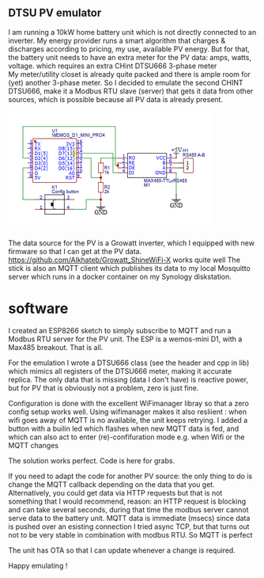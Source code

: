 ## DTSU PV emulator

I am running a 10kW home battery unit which is not directly connected to an inverter. My energy provider runs a smart algorithm that charges & discharges according to pricing, my use, available  PV energy.
But for that, the battery unit needs to have an extra meter for the PV data: amps, watts, voltage. which requires an extra CHint DTSU666 3-phase meter  
My  meter/utility closet is already quite packed and there is ample room for (yet) another 3-phase meter. 
So I decided to emulate the second CHINT DTSU666, make it a Modbus RTU slave (server) that gets it data from other sources, which is possible because all PV data is already present.

![DTSU emulator schematics](/doc/Schematics1.png)

The data source for the PV is a Growatt inverter, which I equipped with new firmware so that I can get at the PV data.  https://github.com/Alkhateb/Growatt_ShineWiFi-X works quite well
The stick is also an MQTT client which publishes its data to my local Mosquitto server which runs in a docker container on my Synology diskstation.

# software
I created an ESP8266 sketch to simply subscribe to MQTT and run a Modbus RTU server for the PV unit. The ESP is a wemos-mini D1, with a Max485 breakout. That is all.

For the emulation I wrote a DTSU666 class (see the header and cpp in lib) which mimics all registers of the DTSU666 meter, making it accurate replica.  The only data that is missing (data I don't have) is reactive power, but for PV that is obviously not a problem, zero is just fine.

Configuration is done with the excellent WiFimanager libray so that a zero config setup works well. Using wifimanager makes it also resliient : when wifi goes away of MQTT is no available, the unit keeps retrying.
I added a button with a builin led which flashes when new MQTT data is fed, and which can also act to enter (re)-confifuration mode e.g. when Wifi or the MQTT changes 

The solution works perfect. Code is here for grabs.

If you need to adapt the code for another PV source:  the only thing to do is change the MQTT callback depending on the data that you get. Alternatively, you could get data via HTTP requests but that is not something that I would recommend, reason: an HTTP request is blocking and can take several seconds, during that time the modbus server cannot serve data to the battery unit. MQTT data is immediate (msecs) since data is pushed over an esisting connection
I tried async TCP, but that turns out not to be very stable in combination with modbus RTU. So MQTT is perfect

The unit has OTA so that I can update whenever a change is required.

Happy emulating !
